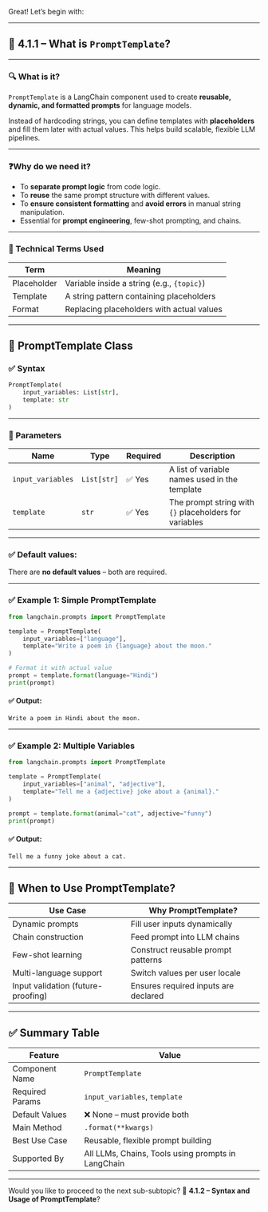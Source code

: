 Great! Let’s begin with:

---

## 📘 4.1.1 – What is `PromptTemplate`?

---

### 🔍 What is it?

`PromptTemplate` is a LangChain component used to create **reusable, dynamic, and formatted prompts** for language models.

Instead of hardcoding strings, you can define templates with **placeholders** and fill them later with actual values. This helps build scalable, flexible LLM pipelines.

---

### ❓Why do we need it?

* To **separate prompt logic** from code logic.
* To **reuse** the same prompt structure with different values.
* To **ensure consistent formatting** and **avoid errors** in manual string manipulation.
* Essential for **prompt engineering**, few-shot prompting, and chains.

---

### 🧠 Technical Terms Used

| Term        | Meaning                                    |
| ----------- | ------------------------------------------ |
| Placeholder | Variable inside a string (e.g., `{topic}`) |
| Template    | A string pattern containing placeholders   |
| Format      | Replacing placeholders with actual values  |

---

## 🧱 PromptTemplate Class

### ✅ Syntax

```python
PromptTemplate(
    input_variables: List[str],
    template: str
)
```

---

### 📌 Parameters

| Name              | Type        | Required | Description                                            |
| ----------------- | ----------- | -------- | ------------------------------------------------------ |
| `input_variables` | `List[str]` | ✅ Yes    | A list of variable names used in the template          |
| `template`        | `str`       | ✅ Yes    | The prompt string with `{}` placeholders for variables |

---

### ✅ Default values:

There are **no default values** – both are required.

---

### ✅ Example 1: Simple PromptTemplate

```python
from langchain.prompts import PromptTemplate

template = PromptTemplate(
    input_variables=["language"],
    template="Write a poem in {language} about the moon."
)

# Format it with actual value
prompt = template.format(language="Hindi")
print(prompt)
```

#### ✅ Output:

```
Write a poem in Hindi about the moon.
```

---

### ✅ Example 2: Multiple Variables

```python
from langchain.prompts import PromptTemplate

template = PromptTemplate(
    input_variables=["animal", "adjective"],
    template="Tell me a {adjective} joke about a {animal}."
)

prompt = template.format(animal="cat", adjective="funny")
print(prompt)
```

#### ✅ Output:

```
Tell me a funny joke about a cat.
```

---

## 🎯 When to Use PromptTemplate?

| Use Case                           | Why PromptTemplate?                  |
| ---------------------------------- | ------------------------------------ |
| Dynamic prompts                    | Fill user inputs dynamically         |
| Chain construction                 | Feed prompt into LLM chains          |
| Few-shot learning                  | Construct reusable prompt patterns   |
| Multi-language support             | Switch values per user locale        |
| Input validation (future-proofing) | Ensures required inputs are declared |

---

## ✅ Summary Table

| Feature         | Value                                              |
| --------------- | -------------------------------------------------- |
| Component Name  | `PromptTemplate`                                   |
| Required Params | `input_variables`, `template`                      |
| Default Values  | ❌ None – must provide both                         |
| Main Method     | `.format(**kwargs)`                                |
| Best Use Case   | Reusable, flexible prompt building                 |
| Supported By    | All LLMs, Chains, Tools using prompts in LangChain |

---

Would you like to proceed to the next sub-subtopic?
📘 **4.1.2 – Syntax and Usage of PromptTemplate**?
